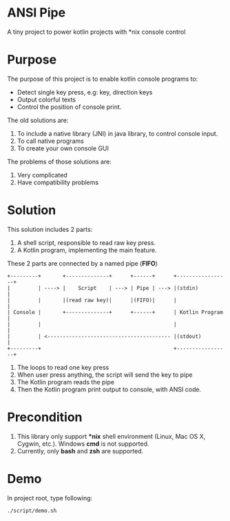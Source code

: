 ANSI Pipe
==========

A tiny project to power kotlin projects with *nix console control 

Purpose
=======
The purpose of this project is to enable kotlin console programs to:
* Detect single key press, e.g: <Tab>key, direction keys
* Output colorful texts
* Control the position of console print.

The old solutions are:
1. To include a native library (JNI) in java library, to control console input.
1. To call native programs
1. To create your own console GUI

The problems of those solutions are:
1. Very complicated
1. Have compatibility problems

Solution
========
This solution includes 2 parts:
1. A shell script, responsible to read raw key press.
1. A Kotlin program, implementing the main feature.

These 2 parts are connected by a named pipe (__FIFO__)

```
+---------+       +--------------+      +------+      +-----------------+
|         | ----> |    Script    | ---> | Pipe | ---> |(stdin)          |
|         |       |(read raw key)|      |(FIFO)|      |                 |
| Console |       +--------------+      +------+      | Kotlin Program  |
|         |                                           |                 |
|         | <---------------------------------------- |(stdout)         |
+---------+                                           +-----------------+
```

1. The loops to read one key press
1. When user press anything, the script will send the key to pipe
1. The Kotlin program reads the pipe
1. Then the Kotlin program print output to console, with ANSI code.

Precondition
============
1. This library only support __*nix__ shell environment (Linux, Mac OS X, Cygwin, etc.). Windows __cmd__ is not supported. 
1. Currently, only __bash__ and __zsh__ are supported.

Demo
=====
In project root, type following:

```
./script/demo.sh

```
